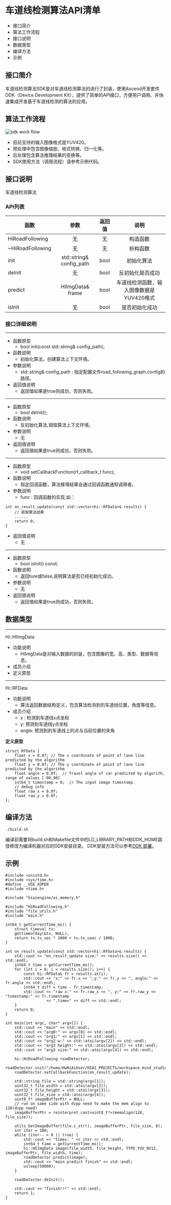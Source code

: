 
# 车道线检测算法API清单
+ 接口简介
+ 算法工作流程
+ 接口说明
+ 数据类型
+ 编译方法
+ 示例

## 接口简介
车道线检测算法SDK是对车道线检测算法的进行了封装，使用Ascend开发套件DDK（Device Development Kit），提供了简单的API接口，方便用户调用、并快速集成开发基于车道线检测的算法的应用。

## 算法工作流程
![sdk work flow](./AscbotImg/Ascbot-sdk-workflow-01.png)
+ 目前支持的输入图像格式是YUV420。
+ 预处理中包含图像缩放、格式转换、归一化等。
+ 后处理包含算法推理结果的变换等。
+ SDK使用方法（调用流程）请参考示例代码。

## 接口说明
车道线检测算法
### API列表
函数|参数|返回值|说明
--|:--:|:--:|:--:
HiRoadFollowing|无|无|构造函数
~HiRoadFollowing|无|无|析构函数
init|std::string& config_path|bool|初始化算法
deInit|无|bool|反初始化是否成功
predict|HIImgData& frame|bool|车道线检测函数，输入图像数据是YUV420格式
isInit|无|bool|是否初始化成功

### 接口详细说明
---
+ 函数原型
   + bool init(const std::string& config_path);
+ 函数说明
   + 初始化算法，创建算法上下文环境。
+ 参数说明
   + std::string& config_path : 指定配置文件road_following_graph.config的路径。
+ 返回值说明
   + 返回值如果是true则成功，否则失败。

---
+ 函数原型
   + bool deInit();
+ 函数说明
   + 反初始化算法,销毁算法上下文环境。
+ 参数说明
   + 无
+ 返回值说明
   + 返回值如果是true则成功，否则失败。

---
+ 函数原型
   + void setCallbackFunction(rf_callback_t func);
+ 函数说明
   + 指定回调函数，算法推理结果会通过回调函数通知调用者。
+ 参数说明
   + func : 回调函数的实现,如：
```
int on_result_update(const std::vector<hi::RFData>& results) {
    // 获取算法结果
    ......
    return 0;
}
```
+ 返回值说明
   + 无

---
+ 函数原型
   + bool isInit() const;
+ 函数说明
   + 返回ture或false,说明算法是否已经初始化成功。
+ 参数说明
   + 无
+ 返回值说明
   + 返回值如果是true则成功，否则失败。

## 数据类型
---
Hi::HIImgData

+ 功能说明
   + HIImgData是对输入数据的封装，包含图像的宽、高、类型、数据等信息。
+ 成员介绍
+ 定义原型

---
Hi::RFData

+ 功能说明
   + 算法返回数据结构定义，包含算法检测到的车道线位置，角度等信息。
+ 成员介绍
   + x : 检测到车道线x点坐标
   + y: 预测到车道线y点坐标
   + angle: 预测到的车道线上的点与当前位置的夹角

**定义原型**
```
struct RFData {
    float x = 0.0f; // The x coordinate of point of lane line predicted by the algorithm
    float y = 0.0f; // The y coordinate of point of lane line predicted by the algorithm
    float angle = 0.0f;  // Travel angle of car predicted by algorith, range of values [-90,90]
    int64_t timestamp = 0;  // The input image timestamp.
    // debug info
    float raw_x = 0.0f;
    float raw_y = 0.0f;
};
```

## 编译方法
```
./build.sh
```
编译前需要将build.sh和Makefile文件中的LD_LIBRARY_PATH和DDK_HOME路径修改为编译机器对应的DDK安装目录。
DDK安装方法可以参考[DDK 部署](https://ascend.huawei.com/doc/Atlas200DK/1.3.0.0/zh/zh-cn_topic_0195268768.html)。

## 示例
```
#include <unistd.h>
#include <sys/time.h>
#define __USE_XOPEN
#include <time.h>

#include "hiaiengine/ai_memory.h"

#include "HiRoadFollowing.h"
#include "file_utils.h"
#include "main.h"

int64_t getCurrentTime_ms() {
    struct timeval tv;
    gettimeofday(&tv, NULL);
    return tv.tv_sec * 1000 + tv.tv_usec / 1000;
}

int on_result_update(const std::vector<hi::RFData>& results) {
    std::cout << "on_result_update size:" << results.size() << std::endl;
    int64_t time = getCurrentTime_ms();
    for (int i = 0; i < results.size(); i++) {
        const hi::RFData& fr = results.at(i);
        std::cout << "x:" << fr.x << ",y:" << fr.y << ", angle:" << fr.angle << std::endl;
        int64_t diff = time - fr.timestamp;
        std::cout << "raw x:" << fr.raw_x << ", y:" << fr.raw_y << "timestamp:" << fr.timestamp
                  << ",time=" << diff << std::endl;
    }
    return 0;
}

int main(int argc, char* argv[]) {
    std::cout << "main" << std::endl;
    std::cout << "arg0:" << argv[0] << std::endl;
    std::cout << "arg1:" << argv[1] << std::endl;
    std::cout << "arg2 w:" << std::atoi(argv[2]) << std::endl;
    std::cout << "arg3 height:" << std::atoi(argv[3]) << std::endl;
    std::cout << "arg3 size:" << std::atoi(argv[4]) << std::endl;

    hi::HiRoadFollowing roadDetector;
    roadDetector.init("/home/HwHiAiUser/HIAI_PROJECTS/workspace_mind_studio/HRobot/road_following_graph.config");
    roadDetector.setCallbackFunction(on_result_update);

    std::string file = std::string(argv[1]);
    uint32_t file_width = std::atoi(argv[2]);
    uint32_t file_height = std::atoi(argv[3]);
    uint32_t file_size = std::atoi(argv[4]);
    uint8_t* imageBufferPtr = NULL;
    // run on same side with dvpp need to make the mem align to 128(dvpp need)
    imageBufferPtr = reinterpret_cast<uint8_t*>(memalign(128, file_size));

    utils_GetImageBuffer(file.c_str(), imageBufferPtr, file_size, 0);
    int iter = 100;
    while (iter-- > 0 || true) {
        std::cout << "times: " << iter << std::endl;
        int64_t time = getCurrentTime_ms();
        hi::HIImgData image(file_width, file_height, TYPE_YUV_NV12, imageBufferPtr, file_width, time);
        roadDetector.predict(image);
        std::cout << "main predict finish" << std::endl;
        usleep(50000);
    }

    roadDetector.deInit();

    std::cout << "finish!!!" << std::endl;
    return 1;
}
```
